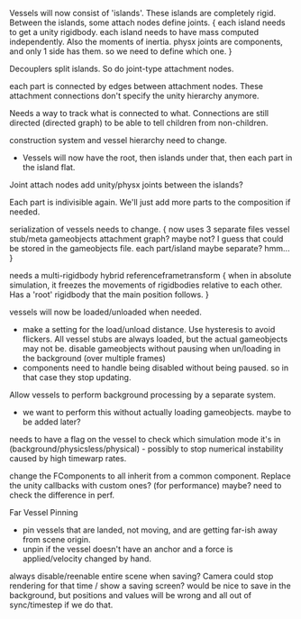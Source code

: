 
Vessels will now consist of 'islands'.
These islands are completely rigid.
Between the islands, some attach nodes define joints.
{
    each island needs to get a unity rigidbody. each island needs to have mass computed independently. Also the moments of inertia.
    physx joints are components, and only 1 side has them. so we need to define which one.
}

Decouplers split islands.
So do joint-type attachment nodes.

each part is connected by edges between attachment nodes.
These attachment connections don't specify the unity hierarchy anymore.

Needs a way to track what is connected to what.
Connections are still directed (directed graph) to be able to tell children from non-children.


construction system and vessel hierarchy need to change.
- Vessels will now have the root, then islands under that, then each part in the island flat.

Joint attach nodes add unity/physx joints between the islands?

Each part is indivisible again. We'll just add more parts to the composition if needed.

serialization of vessels needs to change.
{
    now uses 3 separate files
    vessel stub/meta
    gameobjects
    attachment graph? maybe not? I guess that could be stored in the gameobjects file.
    each part/island maybe separate? hmm...
}

needs a multi-rigidbody hybrid referenceframetransform
{
    when in absolute simulation, it freezes the movements of rigidbodies relative to each other.
    Has a 'root' rigidbody that the main position follows.
}

vessels will now be loaded/unloaded when needed.
- make a setting for the load/unload distance. Use hysteresis to avoid flickers.
All vessel stubs are always loaded, but the actual gameobjects may not be.
disable gameobjects without pausing when un/loading in the background (over multiple frames)
- components need to handle being disabled without being paused. so in that case they stop updating.

Allow vessels to perform background processing by a separate system.
- we want to perform this without actually loading gameobjects. maybe to be added later?

needs to have a flag on the vessel to check which simulation mode it's in (background/physicsless/physical) - possibly to stop numerical instability caused by high timewarp rates.

change the FComponents to all inherit from a common component. Replace the unity callbacks with custom ones? (for performance) maybe? need to check the difference in perf.

Far Vessel Pinning
- pin vessels that are landed, not moving, and are getting far-ish away from scene origin.
- unpin if the vessel doesn't have an anchor and a force is applied/velocity changed by hand.

always disable/reenable entire scene when saving? Camera could stop rendering for that time / show a saving screen?
would be nice to save in the background, but positions and values will be wrong and all out of sync/timestep if we do that.










